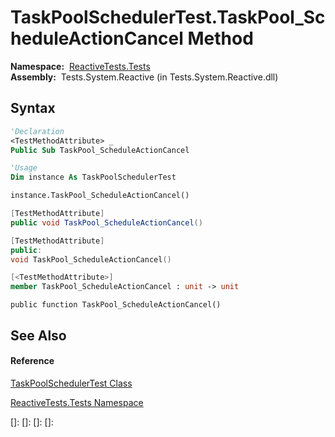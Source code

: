 # TaskPoolSchedulerTest.TaskPool\_ScheduleActionCancel Method

**Namespace:**  [ReactiveTests.Tests](ReactiveTests.Tests\ReactiveTests.Tests.md)  
**Assembly:**  Tests.System.Reactive (in Tests.System.Reactive.dll)

## Syntax

```vb
'Declaration
<TestMethodAttribute> _
Public Sub TaskPool_ScheduleActionCancel
```

```vb
'Usage
Dim instance As TaskPoolSchedulerTest

instance.TaskPool_ScheduleActionCancel()
```

```csharp
[TestMethodAttribute]
public void TaskPool_ScheduleActionCancel()
```

```c++
[TestMethodAttribute]
public:
void TaskPool_ScheduleActionCancel()
```

```fsharp
[<TestMethodAttribute>]
member TaskPool_ScheduleActionCancel : unit -> unit 
```

```jscript
public function TaskPool_ScheduleActionCancel()
```

## See Also

#### Reference

[TaskPoolSchedulerTest Class](TaskPoolSchedulerTest\TaskPoolSchedulerTest.md)

[ReactiveTests.Tests Namespace](ReactiveTests.Tests\ReactiveTests.Tests.md)

[]: 
[]: 
[]: 
[]: 